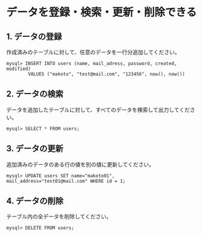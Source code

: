 # データを登録・検索・更新・削除できる

## 1. データの登録

作成済みのテーブルに対して、任意のデータを一行分追加してください。

```mysql
mysql> INSERT INTO users (name, mail_adress, password, created, modified)
        VALUES ("makoto", "test@mail.com", "123456", now(), now())
```

## 2. データの検索

データを追加したテーブルに対して、すべてのデータを検索して出力してください。

```mysql
mysql> SELECT * FROM users;
```

## 3. データの更新

追加済みのデータのある行の値を別の値に更新してください。

```mysql
mysql> UPDATE users SET name="makoto01", mail_address="test01@mail.com" WHERE id = 1;
```

## 4. データの削除

テーブル内の全データを削除してください。
```mysql
mysql> DELETE FROM users;
